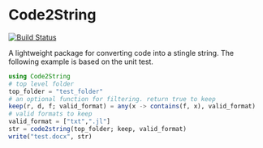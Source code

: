 # Code2String

[![Build Status](https://github.com/itsdfish/Code2String.jl/actions/workflows/CI.yml/badge.svg?branch=main)](https://github.com/itsdfish/Code2String.jl/actions/workflows/CI.yml?query=branch%3Amain)

A lightweight package for converting code into a stingle string. The following example is based on the unit test.

```julia 
using Code2String 
# top level folder  
top_folder = "test_folder"
# an optional function for filtering. return true to keep
keep(r, d, f; valid_format) = any(x -> contains(f, x), valid_format)
# valid formats to keep 
valid_format = ["txt",".jl"]
str = code2string(top_folder; keep, valid_format)
write("test.docx", str)
```